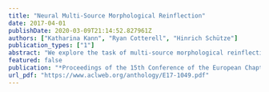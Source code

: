 ```yaml
---
title: "Neural Multi-Source Morphological Reinflection"
date: 2017-04-01
publishDate: 2020-03-09T21:14:52.827961Z
authors: ["Katharina Kann", "Ryan Cotterell", "Hinrich Schütze"]
publication_types: ["1"]
abstract: "We explore the task of multi-source morphological reinflection, which generalizes the standard, single-source version. The input consists of (i) a target tag and (ii) multiple pairs of source form and source tag for a lemma. The motivation is that it is beneficial to have access to more than one source form since different source forms can provide complementary information, e.g., different stems. We further present a novel extension to the encoder-decoder recurrent neural architecture, consisting of multiple encoders, to better solve the task. We show that our new architecture outperforms single-source reinflection models and publish our dataset for multi-source morphological reinflection to facilitate future research."
featured: false
publication: "*Proceedings of the 15th Conference of the European Chapter of the Association for Computational Linguistics*"
url_pdf: "https://www.aclweb.org/anthology/E17-1049.pdf"
---
```


